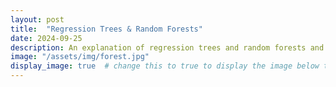 ```yaml
---
layout: post
title:  "Regression Trees & Random Forests"
date: 2024-09-25
description: An explanation of regression trees and random forests and how to implement them in code
image: "/assets/img/forest.jpg"
display_image: true  # change this to true to display the image below the bann>
---
```

